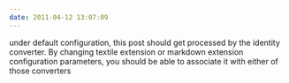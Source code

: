 ```yaml
---
date: 2011-04-12 13:07:09
---
```


under default configuration, this post should get processed by the identity converter. By changing
textile extension or markdown extension configuration parameters, you should be able to associate
it with either of those converters